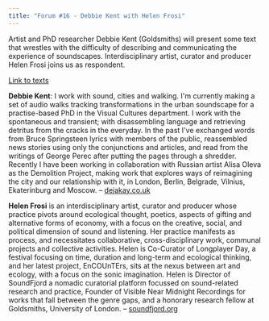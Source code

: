```yaml
---
title: "Forum #16 - Debbie Kent with Helen Frosi"
---
```


Artist and PhD researcher Debbie Kent (Goldsmiths) will present some text that wrestles with the difficulty of describing and communicating the experience of soundscapes. Interdisciplinary artist, curator and producer Helen Frosi joins us as respondent.

[Link to texts](https://www.dropbox.com/sh/fz1ip0ec6esspei/AADD2vGU6y0QbZLBEaWzAXrua?dl=0)
 
**Debbie Kent**: I work with sound, cities and walking. I'm currently making a set of audio walks tracking transformations in the urban soundscape for a practise-based PhD in the Visual Cultures department. I work with the spontaneous and transient; with disassembling language and retrieving detritus from the cracks in the everyday. In the past I've exchanged words from Bruce Springsteen lyrics with members of the public, reassembled news stories using only the conjunctions and articles, and read from the writings of George Perec after putting the pages through a shredder. Recently I have been working in collaboration with Russian artist Alisa Oleva as the Demolition Project, making work that explores ways of reimagining the city and our relationship with it, in London, Berlin, Belgrade, Vilnius, Ekaterinburg and Moscow. – [dejakay.co.uk](http://www.dejakay.co.uk)

**Helen Frosi** is an interdisciplinary artist, curator and producer whose practice pivots around ecological thought, poetics, aspects of gifting and alternative forms of economy, with a focus on the creative, social, and political dimension of sound and listening. Her practice manifests as process, and necessitates collaborative, cross-disciplinary work, communal projects and collective activities. Helen is Co-Curator of Longplayer Day, a festival focusing on time, duration and long-term and ecological thinking, and her latest project, EnCOUnTErs, sits at the nexus between art and ecology, with a focus on the sonic imagination. Helen is Director of SoundFjord a nomadic curatorial platform focussed on sound-related research and practice, Founder of Visible Near Midnight Recordings for works that fall between the genre gaps, and a honorary research fellow at Goldsmiths, University of London. – [soundfjord.org](http://www.soundfjord.org)

